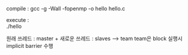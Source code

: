 compile : 
gcc -g -Wall -fopenmp -o hello hello.c    
   
execute :   
./hello <number of threads>   

원래 쓰레드 : master + 새로운 쓰레드 : slaves --> team
team은 block 실행시 implicit barrier 수행   
